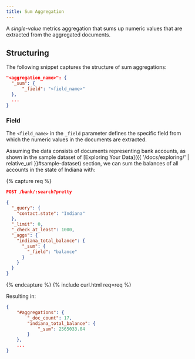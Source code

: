 ```yaml
---
title: Sum Aggregation
---
```


A _single-value_ metrics aggregation that sums up numeric values that are
extracted from the aggregated documents.

## Structuring

The following snippet captures the structure of sum aggregations:

```json
"<aggregation_name>": {
  "_sum": {
      "_field": "<field_name>"
  },
  ...
}
```

### Field

The `<field_name>` in the `_field` parameter defines the specific field from
which the numeric values in the documents are extracted.

Assuming the data consists of documents representing bank accounts, as shown in
the sample dataset of [Exploring Your Data]({{ '/docs/exploring/' | relative_url }}#sample-dataset)
section, we can sum the balances of all accounts in the state of Indiana with:

{% capture req %}

```json
POST /bank/:search?pretty

{
  "_query": {
    "contact.state": "Indiana"
  },
  "_limit": 0,
  "_check_at_least": 1000,
  "_aggs": {
    "indiana_total_balance": {
      "_sum": {
        "_field": "balance"
      }
    }
  }
}
```
{% endcapture %}
{% include curl.html req=req %}

Resulting in:

```json
{
    "#aggregations": {
        "_doc_count": 17,
        "indiana_total_balance": {
            "_sum": 2565033.04
        }
    },
    ...
}
```
